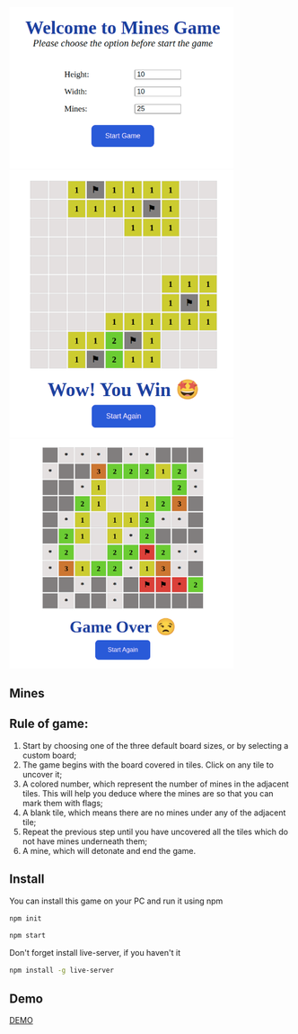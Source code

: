 <img src="src/media/Mines_1.png" width="400px" />
<br />
<img src="src/media/Mines_2.png" width="400px" />
<br />
<img src="src/media/Mines_3.png" width="400px" />
<br />

## Mines 


## Rule of game:
1. Start by choosing one of the three default board sizes, or by selecting a custom board;
2. The game begins with the board covered in tiles. Click on any tile to uncover it;
3. A colored number, which represent the number of mines in the adjacent tiles. This will help you deduce where the mines are so that you can mark them with flags;
4. A blank tile, which means there are no mines under any of the adjacent tile;
5. Repeat the previous step until you have uncovered all the tiles which do not have mines underneath them;
6. A mine, which will detonate and end the game.


## Install
You can install this game on your PC and run it using npm

```sh
npm init
```

```sh
npm start
```

Don't forget install live-server, if you haven't it
```sh
npm install -g live-server
```

## Demo
<a href='https://soltonanna.github.io/mines_game/' target='_blank'>DEMO</a>